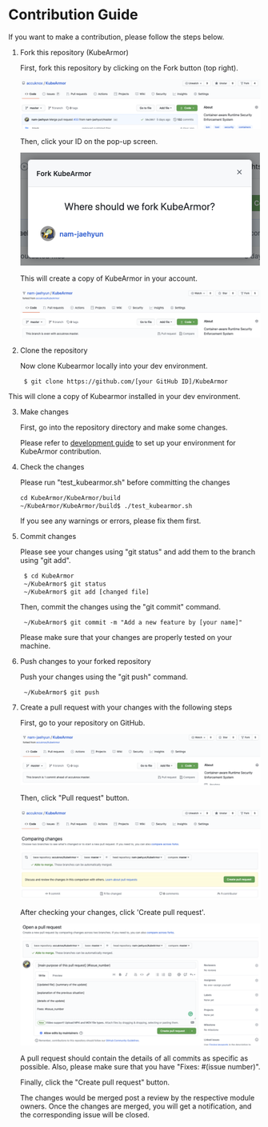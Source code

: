 # Contribution Guide

If you want to make a contribution, please follow the steps below.

1. Fork this repository \(KubeArmor\)

   First, fork this repository by clicking on the Fork button \(top right\).

   ![fork button](../.gitbook/assets/fork_button.png)  

   Then, click your ID on the pop-up screen.

   ![fork screen](../.gitbook/assets/fork_screen.png)  

   This will create a copy of KubeArmor in your account.

   ![fork repo](../.gitbook/assets/forked_repo.png)  

2. Clone the repository

   Now clone Kubearmor locally into your dev environment.

   ```text
    $ git clone https://github.com/[your GitHub ID]/KubeArmor
   ```

This will clone a copy of Kubearmor installed in your dev environment. 

3. Make changes

   First, go into the repository directory and make some changes.

   Please refer to [development guide](development_guide.md) to set up your environment for KubeArmor contribution.  

4. Check the changes

   Please run "test_kubearmor.sh" before committing the changes

   ```text
   cd KubeArmor/KubeArmor/build
   ~/KubeArmor/KubeArmor/build$ ./test_kubearmor.sh
   ```

   If you see any warnings or errors, please fix them first.

5. Commit changes

   Please see your changes using "git status" and add them to the branch using "git add".

   ```text
    $ cd KubeArmor
    ~/KubeArmor$ git status
    ~/KubeArmor$ git add [changed file]
   ```

   Then, commit the changes using the "git commit" command.

   ```text
    ~/KubeArmor$ git commit -m "Add a new feature by [your name]"
   ```

   Please make sure that your changes are properly tested on your machine.  

6. Push changes to your forked repository

   Push your changes using the "git push" command.

   ```text
    ~/KubeArmor$ git push
   ```

7. Create a pull request with your changes with the following steps

   First, go to your repository on GitHub.

   ![commit ahead](../.gitbook/assets/commit_ahead.png)  

   Then, click "Pull request" button.

   ![after pull request](../.gitbook/assets/after_pull_request.png)  

   After checking your changes, click 'Create pull request'.

   ![open pull request](../.gitbook/assets/open_pull_request.png)  

   A pull request should contain the details of all commits as specific as possible. Also, please make sure that you have "Fixes: \#\(issue number\)".  

   Finally, click the "Create pull request" button.

   The changes would be merged post a review by the respective module owners. Once the changes are merged, you will get a notification, and the corresponding issue will be closed.
